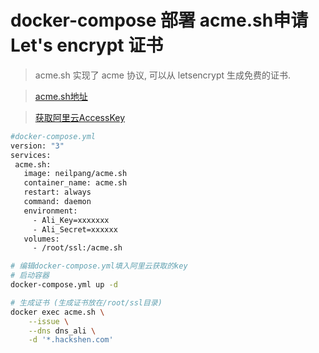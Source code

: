 # docker-compose 部署 acme.sh申请Let's encrypt 证书

> acme.sh 实现了 acme 协议, 可以从 letsencrypt 生成免费的证书.

 > [acme.sh地址](https://github.com/acmesh-official/acme.sh/wiki/Run-acme.sh-in-docker)
 
 > [获取阿里云AccessKey](https://usercenter.console.aliyun.com/?spm=5176.12818093.nav-right.dak.488716d0qgnmuw#/manage/ak)
 
 ```bash
#docker-compose.yml
version: "3"
services:
  acme.sh:
    image: neilpang/acme.sh
    container_name: acme.sh
    restart: always
    command: daemon
    environment:
      - Ali_Key=xxxxxxx
      - Ali_Secret=xxxxxx
    volumes:
      - /root/ssl:/acme.sh
 ```
 
```bash
# 编辑docker-compose.yml填入阿里云获取的key
# 启动容器
docker-compose.yml up -d

# 生成证书 (生成证书放在/root/ssl目录)
docker exec acme.sh \
    --issue \
    --dns dns_ali \
    -d '*.hackshen.com' 
```

